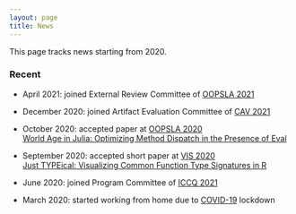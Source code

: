 ```yaml
---
layout: page
title: News
---
```


This page tracks news starting from 2020.

### Recent

* April 2021: joined External Review Committee of
  [OOPSLA 2021](https://2021.splashcon.org/track/splash-2021-oopsla)  
  
* December 2020: joined Artifact Evaluation Committee of
  [CAV 2021](http://i-cav.org/2021)

* October 2020: accepted paper at
  [OOPSLA 2020](https://2020.splashcon.org/track/splash-2020-oopsla)  
  [World Age in Julia: Optimizing Method Dispatch in the Presence of Eval](/papers#oopsla2020)

* September 2020: accepted short paper at
  [VIS 2020](http://ieeevis.org/year/2020/welcome)  
  [Just TYPEical: Visualizing Common Function Type Signatures in R](/papers#vis2020)

* June 2020: joined Program Committee of [ICCQ 2021](https://www.iccq.ru/)

* March 2020: started working from home due to
  [COVID-19](https://en.wikipedia.org/wiki/Coronavirus_disease_2019) lockdown

